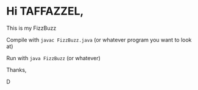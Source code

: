 # Hi TAFFAZZEL,

This is my FizzBuzz

Compile with `javac FizzBuzz.java` (or whatever program you want to look at)

Run with `java FizzBuzz` (or whatever)

Thanks,

D
